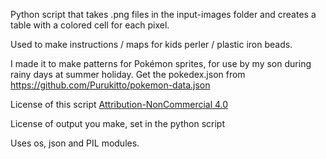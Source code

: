 Python script that takes .png files in the input-images folder and creates a table with a colored cell for each pixel. 

Used to make instructions / maps for kids perler / plastic iron beads.

I made it to make patterns for Pokémon sprites, for use by my son during rainy days at summer holiday.
Get the pokedex.json from https://github.com/Purukitto/pokemon-data.json

License of this script <a href='https://creativecommons.org/licenses/by-nc/4.0/'>Attribution-NonCommercial 4.0</a>

License of output you make, set in the python script

Uses os, json and PIL modules.